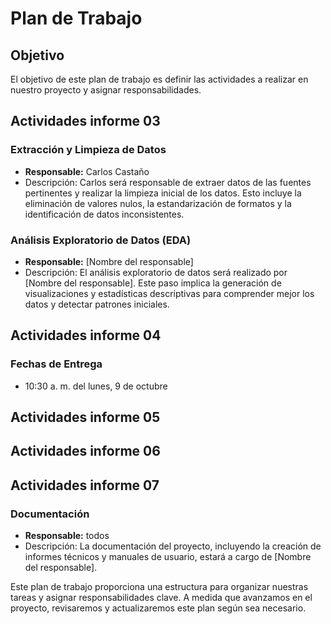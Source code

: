 # Plan de Trabajo

## Objetivo
El objetivo de este plan de trabajo es definir las actividades a realizar en nuestro proyecto y asignar responsabilidades.

## Actividades informe 03

### Extracción y Limpieza de Datos
- **Responsable:** Carlos Castaño
- Descripción: Carlos será responsable de extraer datos de las fuentes pertinentes y realizar la limpieza inicial de los datos. Esto incluye la eliminación de valores nulos, la estandarización de formatos y la identificación de datos inconsistentes.

### Análisis Exploratorio de Datos (EDA)
- **Responsable:** [Nombre del responsable]
- Descripción: El análisis exploratorio de datos será realizado por [Nombre del responsable]. Este paso implica la generación de visualizaciones y estadísticas descriptivas para comprender mejor los datos y detectar patrones iniciales.

## Actividades informe 04
### Fechas de Entrega 
-  10:30 a. m. del lunes, 9 de octubre

## Actividades informe 05

## Actividades informe 06

## Actividades informe 07

### Documentación
- **Responsable:** todos
- Descripción: La documentación del proyecto, incluyendo la creación de informes técnicos y manuales de usuario, estará a cargo de [Nombre del responsable].


Este plan de trabajo proporciona una estructura para organizar nuestras tareas y asignar responsabilidades clave. A medida que avanzamos en el proyecto, revisaremos y actualizaremos este plan según sea necesario.
